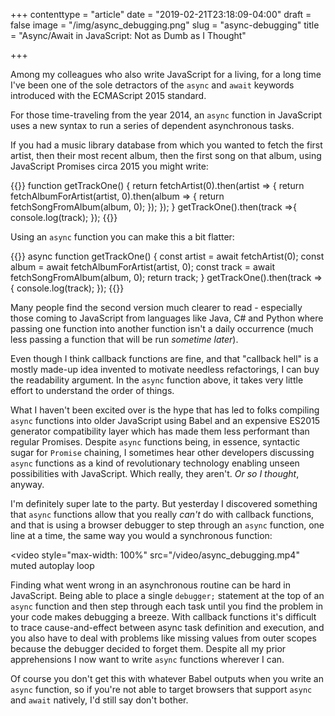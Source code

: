 +++
contenttype = "article"
date = "2019-02-21T23:18:09-04:00"
draft = false
image = "/img/async_debugging.png"
slug = "async-debugging"
title = "Async/Await in JavaScript: Not as Dumb as I Thought"

+++

Among my colleagues who also write JavaScript for a living, for a long time I've been one of the sole detractors of the `async` and `await` keywords introduced with the ECMAScript 2015 standard.

For those time-traveling from the year 2014, an `async` function in JavaScript uses a new syntax to run a series of dependent asynchronous tasks.

If you had a music library database from which you wanted to fetch the first artist, then their most recent album, then the first song on that album, using JavaScript Promises circa 2015 you might write:

{{<highlight js>}}
function getTrackOne() {
  return fetchArtist(0).then(artist => {
    return fetchAlbumForArtist(artist, 0).then(album => {
      return fetchSongFromAlbum(album, 0);
    });
  });
}
getTrackOne().then(track =>{
  console.log(track);
});
{{</highlight>}}

Using an `async` function you can make this a bit flatter:

{{<highlight js>}}
async function getTrackOne() {
  const artist = await fetchArtist(0);
  const album = await fetchAlbumForArtist(artist, 0);
  const track = await fetchSongFromAlbum(album, 0);
  return track;
}
getTrackOne().then(track =>{
  console.log(track);
});
{{</highlight>}}

Many people find the second version much clearer to read - especially those coming to JavaScript from languages like Java, C# and Python where passing one function into another function isn't a daily occurrence (much less passing a function that will be run *sometime later*).

Even though I think callback functions are fine, and that "callback hell" is a mostly made-up idea invented to motivate needless refactorings, I can buy the readability argument. In the `async` function above, it takes very little effort to understand the order of things.

What I haven't been excited over is the hype that has led to folks compiling `async` functions into older JavaScript using Babel and an expensive ES2015 generator compatibility layer which has made them less performant than regular Promises. Despite `async` functions being, in essence, syntactic sugar for `Promise` chaining, I sometimes hear other developers discussing `async` functions as a kind of revolutionary technology enabling unseen possibilities with JavaScript. Which really, they aren't. *Or so I thought*, anyway.

I'm definitely super late to the party. But yesterday I discovered something that `async` functions allow that you really *can't* do with callback functions, and that is using a browser debugger to step through an `async` function, one line at a time, the same way you would a synchronous function:

<video
  style="max-width: 100%"
  src="/video/async_debugging.mp4"
  muted
  autoplay
  loop
>

Finding what went wrong in an asynchronous routine can be hard in JavaScript. Being able to place a single `debugger;` statement at the top of an `async` function and then step through each task until you find the problem in your code makes debugging a breeze. With callback functions it's difficult to trace cause-and-effect between async task definition and execution, and you also have to deal with problems like missing values from outer scopes because the debugger decided to forget them. Despite all my prior apprehensions I now want to write `async` functions wherever I can.

Of course you don't get this with whatever Babel outputs when you write an `async` function, so if you're not able to target browsers that support `async` and `await` natively, I'd still say don't bother.
